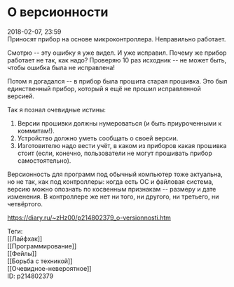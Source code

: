 О версионности
===============

   
 2018-02-07, 23:59   
  Приносят прибор на основе микроконтроллера. Неправильно работает.   
   
 Смотрю -- эту ошибку я уже видел. И уже исправил. Почему же прибор работает не так, как надо? Проверяю 10 раз исходник -- не может быть, чтобы ошибка была не исправлена!   
   
 Потом я догадался -- в прибор была прошита старая прошивка. Это был единственный прибор, который я ещё не прошил исправленной версией.   
   
 Так я познал очевидные истины:   
 1. Версии прошивки должны нумероваться (и быть приуроченными к коммитам!).   
 2. Устройство должно уметь сообщать о своей версии.   
 3. Изготовителю надо вести учёт, в каком из приборов какая прошивка стоит (если, конечно, пользователи не могут прошивать прибор самостоятельно).   
   
 Версионность для программ под обычный компьютер тоже актуальна, но не так, как под контроллеры: когда есть ОС и файловая система, версию можно опознать по косвенным признакам -- размеру и дате изменения. В контроллере же нет ни того, ни другого, ни третьего, ни четвёртого.   
    
 <https://diary.ru/~zHz00/p214802379_o-versionnosti.htm>   
   
 Теги:   
 [[Лайфхак]]   
 [[Программирование]]   
 [[Фейлы]]   
 [[Борьба с техникой]]   
 [[Очевидное-невероятное]]   
 ID: p214802379